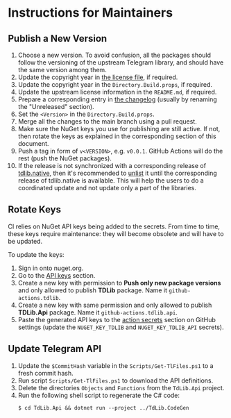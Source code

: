 Instructions for Maintainers
============================

Publish a New Version
---------------------

1. Choose a new version. To avoid confusion, all the packages should follow the versioning of the upstream Telegram library, and should have the same version among them.
2. Update the copyright year in [the license file][license], if required.
3. Update the copyright year in the `Directory.Build.props`, if required.
4. Update the upstream license information in the `README.md`, if required.
5. Prepare a corresponding entry in [the changelog][changelog] (usually by renaming the "Unreleased" section).
6. Set the `<Version>` in the `Directory.Build.props`.
7. Merge all the changes to the main branch using a pull request.
8. Make sure the NuGet keys you use for publishing are still active. If not, then rotate the keys as explained in the corresponding section of this document.
9. Push a tag in form of `v<VERSION>`, e.g. `v0.0.1`. GitHub Actions will do the rest (push the NuGet packages).
10. If the release is not synchronized with a corresponding release of [tdlib.native][], then it's recommended to [unlist][docs.unlist] it until the corresponding release of tdlib.native is available. This will help the users to do a coordinated update and not update only a part of the libraries.

Rotate Keys
-----------

CI relies on NuGet API keys being added to the secrets. From time to time, these keys require maintenance: they will become obsolete and will have to be updated.

To update the keys:

1. Sign in onto nuget.org.
2. Go to the [API keys][nuget.api-keys] section.
3. Create a new key with permission to **Push only new package versions** and only allowed to publish **TDLib** package. Name it `github-actions.tdlib`.
4. Create a new key with same permission and only allowed to publish **TDLib.Api** package. Name it `github-actions.tdlib.api`.
5. Paste the generated API keys to the [action secrets][github.secrets] section on GitHub settings (update the `NUGET_KEY_TDLIB` and `NUGET_KEY_TDLIB_API` secrets).

Update Telegram API
-------------------

1. Update the `$CommitHash` variable in the `Scripts/Get-TlFiles.ps1` to a fresh commit hash.
2. Run script `Scripts/Get-TlFiles.ps1` to download the API definitions.
3. Delete the directories `Objects` and `Functions` from the `TdLib.Api` project.
4. Run the following shell script to regenerate the C# code:
   ```console
   $ cd TdLib.Api && dotnet run --project ../TdLib.CodeGen
   ```

[changelog]: ./CHANGELOG.md
[docs.unlist]: https://docs.microsoft.com/en-us/nuget/nuget-org/policies/deleting-packages#unlisting-a-package
[github.secrets]: https://github.com/egramtel/tdsharp/settings/secrets/actions
[license]: ./LICENSE
[nuget.api-keys]: https://www.nuget.org/account/apikeys
[tdlib.native]: https://github.com/ForNeVeR/tdlib.native
